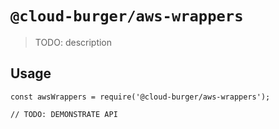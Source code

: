# `@cloud-burger/aws-wrappers`

> TODO: description

## Usage

```
const awsWrappers = require('@cloud-burger/aws-wrappers');

// TODO: DEMONSTRATE API
```
